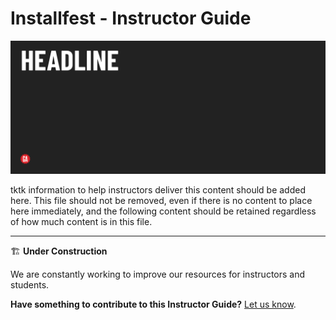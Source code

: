 # Installfest - Instructor Guide

![Hero image](../assets/tktkhero-secondary.png)

tktk information to help instructors deliver this content should be added here. This file should not be removed, even if there is no content to place here immediately, and the following content should be retained regardless of how much content is in this file.

---

🏗️ **Under Construction**

We are constantly working to improve our resources for instructors and students.

**Have something to contribute to this Instructor Guide?** [Let us know](https://git.generalassemb.ly/modular-curriculum-all-courses/TEMPLATE-Lab-Solution-Code-Module).
